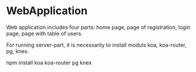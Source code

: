 # WebApplication
Web application includes four parts: home page, page of registration, login page, page with table of users. 

For running server-part, it is necessarily to install moduls koa, koa-router, pg, knex.

npm install koa koa-router pg knex
